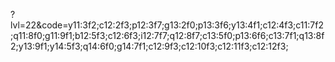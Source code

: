?lvl=22&code=y11:3f2;c12:2f3;p12:3f7;g13:2f0;p13:3f6;y13:4f1;c12:4f3;c11:7f2;q11:8f0;g11:9f1;b12:5f3;c12:6f3;i12:7f7;q12:8f7;c13:5f0;p13:6f6;c13:7f1;q13:8f2;y13:9f1;y14:5f3;q14:6f0;g14:7f1;c12:9f3;c12:10f3;c12:11f3;c12:12f3;
